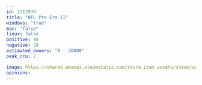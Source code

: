 ```yaml
---
id: 2313930
title: "NFL Pro Era II"
windows: "true"
mac: "false"
linux: false
positive: 49
negative: 28
estimated_owners: "0 - 20000"
peak_ccu: 2

image: https://shared.akamai.steamstatic.com/store_item_assets/steam/apps/2313930/header.jpg?t=1717133797
opinions:
---
```

